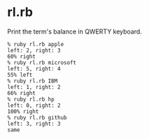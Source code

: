 # rl.rb

Print the term's balance in QWERTY keyboard.

```
% ruby rl.rb apple
left: 2, right: 3
60% right
% ruby rl.rb microsoft
left: 5, right: 4
55% left
% ruby rl.rb IBM
left: 1, right: 2
66% right
% ruby rl.rb hp
left: 0, right: 2
100% right
% ruby rl.rb github
left: 3, right: 3
same
```
